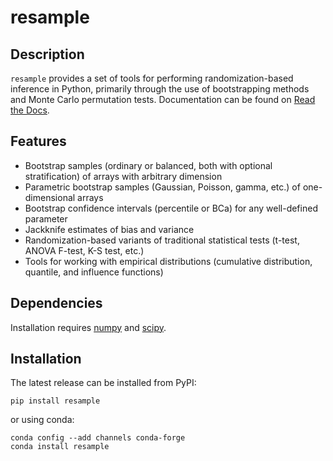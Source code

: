 # resample

Description
--------

`resample` provides a set of tools for performing randomization-based inference in Python, primarily through the use of bootstrapping methods and Monte Carlo permutation tests.  Documentation can be found on [Read the Docs](https://resample.readthedocs.io/en/latest/).

Features
--------

* Bootstrap samples (ordinary or balanced, both with optional stratification) of arrays with arbitrary dimension
* Parametric bootstrap samples (Gaussian, Poisson, gamma, etc.) of one-dimensional arrays
* Bootstrap confidence intervals (percentile or BCa) for any well-defined parameter
* Jackknife estimates of bias and variance
* Randomization-based variants of traditional statistical tests (t-test, ANOVA F-test, K-S test, etc.)
* Tools for working with empirical distributions (cumulative distribution, quantile, and influence functions)

Dependencies
------------

Installation requires [numpy](http://www.numpy.org/) and [scipy](https://www.scipy.org/).

Installation
------------

The latest release can be installed from PyPI:

    pip install resample

or using conda:

    conda config --add channels conda-forge
    conda install resample
